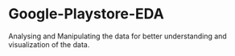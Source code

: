 # Google-Playstore-EDA
Analysing and Manipulating the data for better understanding and visualization of the data.
